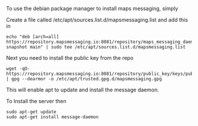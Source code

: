 To use the debian package manager to install maps messaging, simply


Create a file called  /etc/apt/sources.list.d/mapsmessaging.list and add this in


```shell
echo "deb [arch=all] https://repository.mapsmessaging.io:8081/repository/maps_messaging_daemon/ snapshot main" | sudo tee /etc/apt/sources.list.d/mapsmessaging.list
```


Next you need to install the public key from the repo

```shell
wget -qO- https://repository.mapsmessaging.io:8081/repository/public_key/keys/public.gpg.key | gpg --dearmor -o /etc/apt/trusted.gpg.d/mapsmessaging.gpg
```

This will enable apt to update and install the message daemon.

To Install the server then

```shell
sudo apt-get update
sudo apt-get install message-daemon
```

